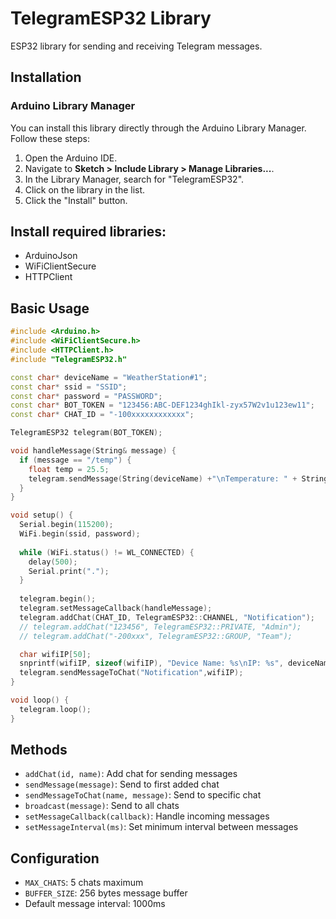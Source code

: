 # TelegramESP32 Library

ESP32 library for sending and receiving Telegram messages.

## Installation
### Arduino Library Manager

You can install this library directly through the Arduino Library Manager. Follow these steps:

1. Open the Arduino IDE.
2. Navigate to **Sketch > Include Library > Manage Libraries...**.
3. In the Library Manager, search for "TelegramESP32".
4. Click on the library in the list.
5. Click the "Install" button.
   
## Install required libraries:
   - ArduinoJson
   - WiFiClientSecure
   - HTTPClient

## Basic Usage

```cpp
#include <Arduino.h>
#include <WiFiClientSecure.h>
#include <HTTPClient.h>
#include "TelegramESP32.h"

const char* deviceName = "WeatherStation#1";
const char* ssid = "SSID";
const char* password = "PASSWORD";
const char* BOT_TOKEN = "123456:ABC-DEF1234ghIkl-zyx57W2v1u123ew11";
const char* CHAT_ID = "-100xxxxxxxxxxxx";

TelegramESP32 telegram(BOT_TOKEN);

void handleMessage(String& message) {
  if (message == "/temp") {
    float temp = 25.5;
    telegram.sendMessage(String(deviceName) +"\nTemperature: " + String(temp) + "°C");
  }
}

void setup() {
  Serial.begin(115200);
  WiFi.begin(ssid, password);
  
  while (WiFi.status() != WL_CONNECTED) {
    delay(500);
    Serial.print(".");
  }
  
  telegram.begin();
  telegram.setMessageCallback(handleMessage);
  telegram.addChat(CHAT_ID, TelegramESP32::CHANNEL, "Notification"); 
  // telegram.addChat("123456", TelegramESP32::PRIVATE, "Admin");
  // telegram.addChat("-200xxx", TelegramESP32::GROUP, "Team");

  char wifiIP[50];
  snprintf(wifiIP, sizeof(wifiIP), "Device Name: %s\nIP: %s", deviceName, WiFi.localIP().toString().c_str());
  telegram.sendMessageToChat("Notification",wifiIP);
}

void loop() {
  telegram.loop();
}
```

## Methods

- `addChat(id, name)`: Add chat for sending messages
- `sendMessage(message)`: Send to first added chat  
- `sendMessageToChat(name, message)`: Send to specific chat
- `broadcast(message)`: Send to all chats
- `setMessageCallback(callback)`: Handle incoming messages
- `setMessageInterval(ms)`: Set minimum interval between messages

## Configuration

- `MAX_CHATS`: 5 chats maximum
- `BUFFER_SIZE`: 256 bytes message buffer
- Default message interval: 1000ms
